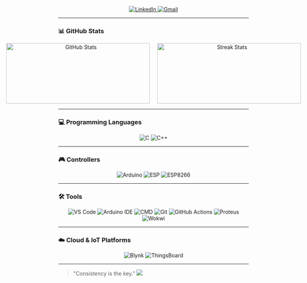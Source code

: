 <p align="center">
  <a href="https://www.linkedin.com/in/moaaz-zaki-495309303" target="_blank">
      <img src="https://img.shields.io/badge/LinkedIn-%230077B5?style=for-the-badge&logo=linkedin&logoColor=white" alt="LinkedIn"/>
  </a>
  <a href="mailto:moaazzakizewied@gmail.com">
      <img src="https://img.shields.io/badge/Gmail-D14836?style=for-the-badge&logo=gmail&logoColor=white" alt="Gmail"/>
  </a>

</p>

---

### 📊 GitHub Stats
<div align="center">
  <div style="display: flex; justify-content: center; gap: 20px;">
    <img src="https://github-readme-stats.vercel.app/api?username=moaaz-zaki&show_icons=true&count_private=true&theme=radical&hide=issues" alt="GitHub Stats" height="160" width="380"/>
    <img src="https://github-readme-streak-stats.herokuapp.com/?user=moaaz-zaki&theme=radical&hide_border=false" alt="Streak Stats" height="160" width="380"/>
  </div>
</div>

---
### 💻 Programming Languages
<div align="center">
  
![C](https://img.shields.io/badge/C-%2300599C?style=for-the-badge&logo=c&logoColor=white) 
![C++](https://img.shields.io/badge/C%2B%2B-%2300599C?style=for-the-badge&logo=c%2B%2B&logoColor=white) 
</div>

--- 

### 🎮 Controllers
<div align="center">

![Arduino](https://img.shields.io/badge/Arduino-%2300979C?style=for-the-badge&logo=arduino&logoColor=white)
![ESP](https://img.shields.io/badge/ESP-%23001C8C?style=for-the-badge&logo=espressif&logoColor=white) 
![ESP8266](https://img.shields.io/badge/ESP8266-%23E7352C?style=for-the-badge&logo=espressif&logoColor=white)
</div>

---

### 🛠️ Tools
<div align="center">

![VS Code](https://img.shields.io/badge/VS%20Code-%23007ACC?style=for-the-badge&logo=visual-studio-code&logoColor=white)
![Arduino IDE](https://img.shields.io/badge/Arduino%20IDE-%2300979C?style=for-the-badge&logo=arduino&logoColor=white)
![CMD](https://img.shields.io/badge/CMD-000000?style=for-the-badge)
![Git](https://img.shields.io/badge/Git-%23F05032?style=for-the-badge&logo=git&logoColor=white)
![GitHub Actions](https://img.shields.io/badge/GitHub%20Actions-%232088FF?style=for-the-badge&logo=githubactions&logoColor=white)
![Proteus](https://img.shields.io/badge/Proteus-%2300A9E0?style=for-the-badge&logo=autodesk&logoColor=white)
![Wokwi](https://img.shields.io/badge/Wokwi-%234527A0?style=for-the-badge&logo=wokwi&logoColor=white)

</div>

---

### ☁️ Cloud & IoT Platforms
<div align="center">

![Blynk](https://img.shields.io/badge/Blynk-%2300C94C?style=for-the-badge&logo=blynk&logoColor=white)
![ThingsBoard](https://img.shields.io/badge/ThingsBoard-%23263238?style=for-the-badge&logo=thingsboard&logoColor=white)

</div>

---

> "Consistency is the key."
> ![](https://komarev.com/ghpvc/?username=moaaz-zaki&color=red)





